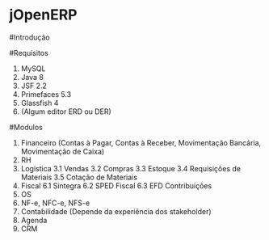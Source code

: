 # jOpenERP


#Introdução


#Requisitos
1. MySQL 
2. Java 8
3. JSF 2.2
4. Primefaces 5.3
5. Glassfish 4
6. (Algum editor ERD ou DER)


#Modulos
1. Financeiro (Contas à Pagar, Contas à Receber, Movimentação Bancária, Movimentação de Caixa)
2. RH 
3. Logistica
  3.1 Vendas 
  3.2 Compras 
  3.3 Estoque
  3.4 Requisições de Materiais
  3.5 Cotação de Materiais
6. Fiscal
  6.1 Sintegra
  6.2 SPED Fiscal
  6.3 EFD Contribuições
7. OS
8. NF-e, NFC-e, NFS-e
9. Contabilidade (Depende da experiência dos stakeholder)
11. Agenda
12. CRM
